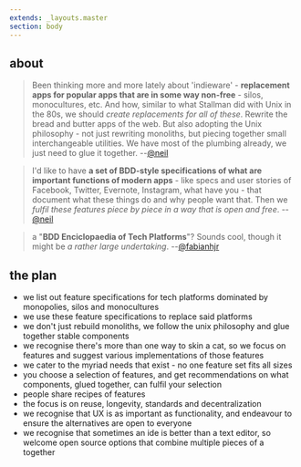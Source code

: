 ```yaml
---
extends: _layouts.master
section: body
---
```


## about

> Been thinking more and more lately about 'indieware' - <strong>replacement
> apps for popular apps that are in some way non-free</strong> - silos,
> monocultures, etc. And how, similar to what Stallman did with Unix in the 80s,
> we should <em>create replacements for all of these</em>. Rewrite the bread and
> butter apps of the web. But also adopting the Unix philosophy - not just
> rewriting monoliths, but piecing together small interchangeable utilities. We
> have most of the plumbing already, we just need to glue it together.
> --[@neil](https://social.coop/@neil/1616132)

> I'd like to have **a set of BDD-style specifications of what are
> important functions of modern apps** - like specs and user stories of
> Facebook, Twitter, Evernote, Instagram, what have you - that document what
> these things do and why people want that. Then we *fulfil these features
> piece by piece in a way that is open and free*.
> --[@neil](https://social.coop/@neil/1616282)

> a "**BDD Enciclopaedia of Tech Platforms**"? Sounds cool, though it might be *a rather large undertaking*.
> --[@fabianhjr](https://social.coop/@fabianhjr/1616916)

## the plan

- we list out feature specifications for tech platforms dominated by monopolies, silos and monocultures
- we use these feature specifications to replace said platforms
- we don't just rebuild monoliths, we follow the unix philosophy and glue together stable components
- we recognise there's more than one way to skin a cat, so we focus on features and suggest various implementations of those features
- we cater to the myriad needs that exist - no one feature set fits all sizes
- you choose a selection of features, and get recommendations on what components, glued together, can fulfil your selection
- people share recipes of features
- the focus is on reuse, longevity, standards and decentralization
- we recognise that UX is as important as functionality, and endeavour to ensure the alternatives are open to everyone
- we recognise that sometimes an ide is better than a text editor, so welcome open source options that combine multiple pieces of a together

